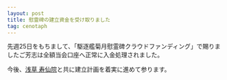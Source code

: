 ```yaml
---
layout: post
title: 慰霊碑の建立資金を受け取りました
tag: cenotaph
---
```

先週25日をもちまして、「駆逐艦菊月慰霊碑クラウドファンディング」で賜りましたご芳志は全額当会口座へ正常に入金処理されました。

今後、[浅草 寿仙院](http://www.jusenin.or.jp)と共に建立計画を着実に進めて参ります。

